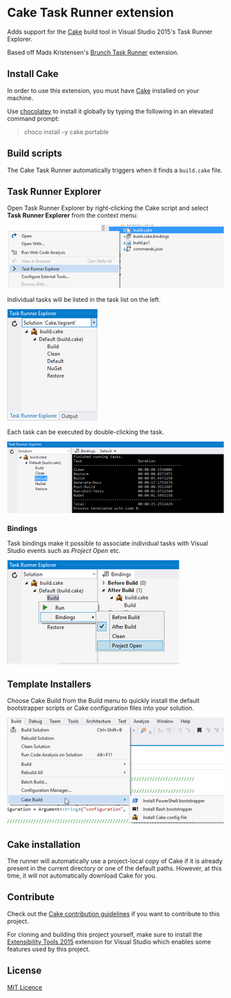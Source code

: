 # Cake Task Runner extension
Adds support for the [Cake](http://cakebuild.net/)
build tool in Visual Studio 2015's Task Runner Explorer.

Based off Mads Kristensen's [Brunch Task Runner](https://github.com/madskristensen/BrunchTaskRunner) extension.

## Install Cake
In order to use this extension, you must have
[Cake](https://cakebuild.net/) installed on your machine.

Use [chocolatey](http://chocolatey.org/) to install it globally by
typing the following in an elevated command prompt:

>choco install -y cake.portable

## Build scripts
The Cake Task Runner automatically triggers when it finds
a `build.cake` file. 

## Task Runner Explorer
Open Task Runner Explorer by right-clicking the Cake script and select **Task Runner Explorer** from
the context menu:

![Open Task Runner Explorer](art/open-trx.png)

Individual tasks will be listed in the task list on the left.

![Task List](art/task-list.png)

Each task can be executed by double-clicking the task.

![Console output](art/console.png)

### Bindings
Task bindings make it possible to associate individual tasks
with Visual Studio events such as _Project Open_ etc.

![Bindings](art/bindings.png)

## Template Installers
Choose Cake Build from the Build menu to quickly install the default bootstrapper scripts or Cake configuration files into your solution.

![Template installers](art/installers.png)

## Cake installation
The runner will automatically use a project-local copy of Cake if it is already present 
in the current directory or one of the default paths. 
However, at this time, it will not automatically download Cake for you.

## Contribute
Check out the [Cake contribution guidelines](https://http://cakebuild.net/docs/contributing/guidelines)
if you want to contribute to this project.

For cloning and building this project yourself, make sure 
to install the
[Extensibility Tools 2015](https://visualstudiogallery.msdn.microsoft.com/ab39a092-1343-46e2-b0f1-6a3f91155aa6)
extension for Visual Studio which enables some features
used by this project.

## License
[MIT Licence](LICENSE) 
